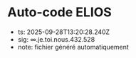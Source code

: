 # Auto-code ELIOS
- ts: 2025-09-28T13:20:28.240Z
- sig: ∞.je.toi.nous.432.528
- note: fichier généré automatiquement